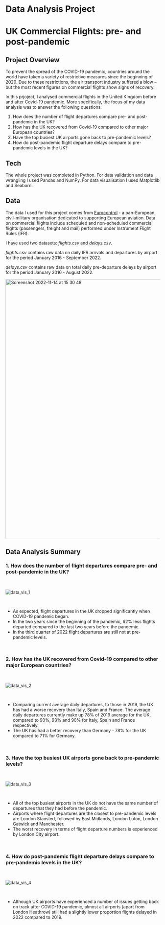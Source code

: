 # Data Analysis Project 

UK Commercial Flights: pre- and post-pandemic
======

Project Overview
------
To prevent the spread of the COVID-19 pandemic, countries around the world have taken a variety of restrictive measures since the beginning of 2020. Due to these restrictions, the air transport industry suffered a blow – but the most recent figures on commercial flights show signs of recovery.

In this prjoject, I analysed commercial flights in the United Kingdom before and after Covid-19 pandemic. More specifically, the focus of my data analysis was to answer the following questions:
1. How does the number of flight departures compare pre- and post-pandemic in the UK?
2. How has the UK recovered from Covid-19 compared to other major European countries?
3. Have the top busiest UK airports gone back to pre-pandemic levels?
4. How do post-pandemic flight departure delays compare to pre-pandemic levels in the UK?


Tech
------
The whole project was completed in Python. For data validation and data wrangling I used Pandas and NumPy. For data visualisation I used Matplotlib and Seaborn.  


Data
------
The data I used for this project comes from [Eurocontrol](https://ansperformance.eu/data/) - a pan-European, civil-military organisation dedicated to supporting European aviation. Data on commercial flights include scheduled and non-scheduled commercial flights (passengers, freight and mail) performed under Instrument Flight Rules (IFR).

I have used two datasets: *flights.csv* and *delays.csv*. 

*flights.csv* contains raw data on daily IFR arrivals and departures by airport for the period January 2016 - September 2022. 

*delays.csv* contains raw data on total daily pre-departure delays by airport for the period January 2016 - August 2022.

<img width="849" alt="Screenshot 2022-11-14 at 15 30 48" src="https://user-images.githubusercontent.com/78367070/201699925-3ff408cc-4794-4aca-8f6f-b42a057d3298.png">

Data Analysis Summary
------
### 1. How does the number of flight departures compare pre- and post-pandemic in the UK?
&nbsp;  


![data_vis_1](https://user-images.githubusercontent.com/78367070/201700954-a6f1c240-8d45-4bc5-86ef-a38c105dcda0.png)


&nbsp;  

* As expected, flight departures in the UK dropped significantly when COVID-19 pandemic began.
* In the two years since the beginning of the pandemic, 62% less flights departed compared to the last two years before the pandemic.
* In the third quarter of 2022 flight departures are still not at pre-pandemic levels.


&nbsp;  

### 2. How has the UK recovered from Covid-19 compared to other major European countries?
&nbsp;  


![data_vis_2](https://user-images.githubusercontent.com/78367070/201701264-0ddc0cb4-3c7b-4261-80dd-f335838a4801.png)


&nbsp;  

* Comparing current average daily departures, to those in 2019, the UK has had a worse recovery than Italy, Spain and France. The average daily departures currently make up 78% of 2019 average for the UK, compared to 90%, 93% and 90% for Italy, Spain and France respectively. 
* The UK has had a better recovery than Germany - 78% for the UK compared to 71% for Germany.


&nbsp;  

### 3. Have the top busiest UK airports gone back to pre-pandemic levels?
&nbsp;  


![data_vis_3](https://user-images.githubusercontent.com/78367070/201701554-391b9023-4b5c-4147-ba94-31f809600a96.png)


&nbsp;  

* All of the top busiest airports in the UK do not have the same number of departures that they had before the pandemic.
* Airports where flight departures are the closest to pre-pandemic levels are London Stansted, followed by East Midlands, London Luton, London Gatwick and Manchester. 
* The worst recovery in terms of flight departure numbers is experienced by London City airport.


&nbsp;  

### 4. How do post-pandemic flight departure delays compare to pre-pandemic levels in the UK?
&nbsp;  


![data_vis_4](https://user-images.githubusercontent.com/78367070/201701813-f458158f-1da4-4b64-93be-c71e4c406019.png)


&nbsp;  

* Although UK airports have experienced a number of issues getting back on track after COVID-19 pandemic, almost all airports (apart from London Heathrow) still had a slightly lower proportion flights delayed in 2022 compared to 2019. 


